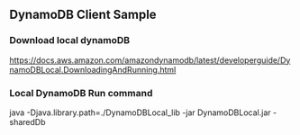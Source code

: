 ## DynamoDB Client Sample

### Download local dynamoDB
https://docs.aws.amazon.com/amazondynamodb/latest/developerguide/DynamoDBLocal.DownloadingAndRunning.html

### Local DynamoDB Run command
java -Djava.library.path=./DynamoDBLocal_lib -jar DynamoDBLocal.jar -sharedDb


